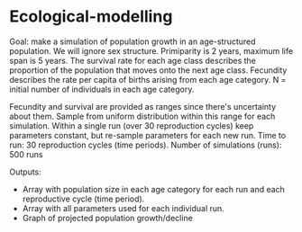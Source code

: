 # Ecological-modelling


Goal: make a simulation of population growth in an age-structured population. We will ignore sex structure. Primiparity is 2 years, maximum life span is 5 years.  The survival rate for each age class describes the proportion of the population that moves onto the next age class. Fecundity describes the rate per capita of births arising from each age category. N = initial number of individuals in each age category.

Fecundity and survival are provided as ranges since there's uncertainty about them. Sample from uniform distribution within this range for each simulation. Within a single run (over 30 reproduction cycles) keep parameters constant, but re-sample parameters for each new run.
Time to run: 30 reproduction cycles (time periods).
Number of simulations (runs): 500 runs

Outputs:
* Array with population size in each age category for each run and each reproductive cycle (time period).
* Array with all parameters used for each individual run.
* Graph of projected population growth/decline
